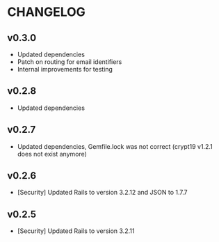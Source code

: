 # CHANGELOG

## v0.3.0

* Updated dependencies
* Patch on routing for email identifiers
* Internal improvements for testing

## v0.2.8

* Updated dependencies

## v0.2.7

* Updated dependencies, Gemfile.lock was not correct (crypt19 v1.2.1 does not exist anymore)

## v0.2.6

* [Security] Updated Rails to version 3.2.12 and JSON to 1.7.7

## v0.2.5

* [Security] Updated Rails to version 3.2.11
